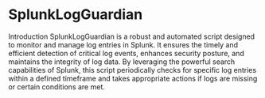 # SplunkLogGuardian



Introduction
SplunkLogGuardian is a robust and automated script designed to monitor and manage log entries in Splunk. It ensures the timely and efficient detection of critical log events, enhances security posture, and maintains the integrity of log data. By leveraging the powerful search capabilities of Splunk, this script periodically checks for specific log entries within a defined timeframe and takes appropriate actions if logs are missing or certain conditions are met.
